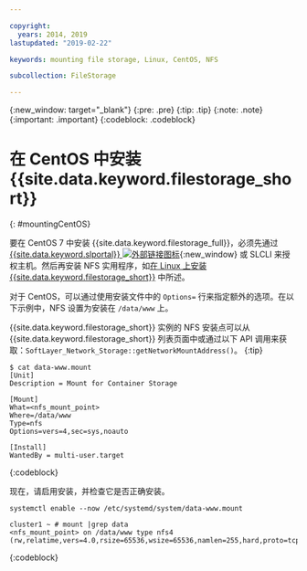 ```yaml
---

copyright:
  years: 2014, 2019
lastupdated: "2019-02-22"

keywords: mounting file storage, Linux, CentOS, NFS

subcollection: FileStorage

---
```

{:new_window: target="_blank"}
{:pre: .pre}
{:tip: .tip}
{:note: .note}
{:important: .important}
{:codeblock: .codeblock}


# 在 CentOS 中安装 {{site.data.keyword.filestorage_short}}
{: #mountingCentOS}

要在 CentOS 7 中安装 {{site.data.keyword.filestorage_full}}，必须先通过 [{{site.data.keyword.slportal}} ![外部链接图标](../../icons/launch-glyph.svg "外部链接图标")](https://control.softlayer.com/){:new_window} 或 SLCLI 来授权主机。然后再安装 NFS 实用程序，如[在 Linux 上安装 {{site.data.keyword.filestorage_short}}](/docs/infrastructure/FileStorage?topic=FileStorage-mountingLinux) 中所述。

对于 CentOS，可以通过使用安装文件中的 `Options=` 行来指定额外的选项。在以下示例中，NFS 设置为安装在 `/data/www` 上。

{{site.data.keyword.filestorage_short}} 实例的 NFS 安装点可以从 {{site.data.keyword.filestorage_short}} 列表页面中或通过以下 API 调用来获取：`SoftLayer_Network_Storage::getNetworkMountAddress()`。
{:tip}

```
$ cat data-www.mount
[Unit]
Description = Mount for Container Storage

[Mount]
What=<nfs_mount_point>
Where=/data/www
Type=nfs
Options=vers=4,sec=sys,noauto

[Install]
WantedBy = multi-user.target
```
{:codeblock}

现在，请启用安装，并检查它是否正确安装。

```
systemctl enable --now /etc/systemd/system/data-www.mount

cluster1 ~ # mount |grep data
<nfs_mount_point> on /data/www type nfs4 (rw,relatime,vers=4.0,rsize=65536,wsize=65536,namlen=255,hard,proto=tcp,port=0,timeo=600,retrans=2,sec=sys,clientaddr=10.81.x.x,local_lock=none,addr=10.1.x.x)
```
{:codeblock}
